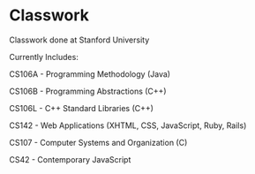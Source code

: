 Classwork
=========

Classwork done at Stanford University

Currently Includes:

CS106A - Programming Methodology (Java)

CS106B - Programming Abstractions (C++)

CS106L - C++ Standard Libraries (C++)

CS142 - Web Applications (XHTML, CSS, JavaScript, Ruby, Rails)

CS107 - Computer Systems and Organization (C)

CS42 - Contemporary JavaScript